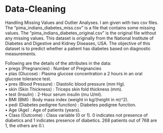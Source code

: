 # Data-Cleaning
Handling Missing Values and Outlier Analyses.
I am given with two csv files. The “pima_indians_diabetes_miss.csv” is a file that contains some missing values. The “pima_indians_diabetes_original.csv” is the 
original file without any missing values. This dataset is originally from the National Institute of Diabetes and Digestive and Kidney Diseases, USA. The objective of this dataset is to predict whether a patient has diabetes based on diagnostic measurements. 

Following are the details of the attributes in the data:\
• pregs (Pregnancies) : Number of Pregnancies\
• plas (Glucose) : Plasma glucose concentration a 2 hours in an oral glucose tolerance test.\
• pres (Blood Pressure) : Diastolic blood pressure (mm Hg).\
• skin (Skin Thickness) : Triceps skin fold thickness (mm).\
• test (Insulin) : 2-Hour serum insulin (mu U/ml).\
• BMI (BMI) : Body mass index (weight in kg/(height in m)^2).\
• pedi (Diabetes pedigree function) : Diabetes pedigree function.\
• Age (Age) : Age of patients (years).\
• Class (Outcome) : Class variable (0 or 1). 0 indicates not presence of diabetics and 1 indicates presence of diabetics. 268 patients out of 768 are 1, the others are 0.\
